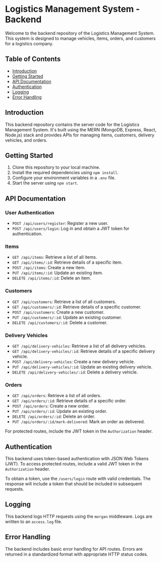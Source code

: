 # Logistics Management System - Backend

Welcome to the backend repository of the Logistics Management System. This system is designed to manage vehicles, items, orders, and customers for a logistics company.

## Table of Contents

- [Introduction](#introduction)
- [Getting Started](#getting-started)
- [API Documentation](#api-documentation)
- [Authentication](#authentication)
- [Logging](#logging)
- [Error Handling](#error-handling)


## Introduction

This backend repository contains the server code for the Logistics Management System. It's built using the MERN (MongoDB, Express, React, Node.js) stack and provides APIs for managing items, customers, delivery vehicles, and orders.

## Getting Started

1. Clone this repository to your local machine.
2. Install the required dependencies using `npm install`.
3. Configure your environment variables in a `.env` file.
4. Start the server using `npm start`.

## API Documentation

### User Authentication

- `POST /api/users/register`: Register a new user.
- `POST /api/users/login`: Log in and obtain a JWT token for authentication.

### Items

- `GET /api/items`: Retrieve a list of all items.
- `GET /api/items/:id`: Retrieve details of a specific item.
- `POST /api/items`: Create a new item.
- `PUT /api/items/:id`: Update an existing item.
- `DELETE /api/items/:id`: Delete an item.

### Customers

- `GET /api/customers`: Retrieve a list of all customers.
- `GET /api/customers/:id`: Retrieve details of a specific customer.
- `POST /api/customers`: Create a new customer.
- `PUT /api/customers/:id`: Update an existing customer.
- `DELETE /api/customers/:id`: Delete a customer.

### Delivery Vehicles

- `GET /api/delivery-vehicles`: Retrieve a list of all delivery vehicles.
- `GET /api/delivery-vehicles/:id`: Retrieve details of a specific delivery vehicle.
- `POST /api/delivery-vehicles`: Create a new delivery vehicle.
- `PUT /api/delivery-vehicles/:id`: Update an existing delivery vehicle.
- `DELETE /api/delivery-vehicles/:id`: Delete a delivery vehicle.

### Orders

- `GET /api/orders`: Retrieve a list of all orders.
- `GET /api/orders/:id`: Retrieve details of a specific order.
- `POST /api/orders`: Create a new order.
- `PUT /api/orders/:id`: Update an existing order.
- `DELETE /api/orders/:id`: Delete an order.
- `PUT /api/orders/:id/mark-delivered`: Mark an order as delivered.

For protected routes, include the JWT token in the `Authorization` header.

## Authentication

This backend uses token-based authentication with JSON Web Tokens (JWT). To access protected routes, include a valid JWT token in the `Authorization` header.

To obtain a token, use the `/users/login` route with valid credentials. The response will include a token that should be included in subsequent requests.

## Logging

This backend logs HTTP requests using the `morgan` middleware. Logs are written to an `access.log` file.

## Error Handling

The backend includes basic error handling for API routes. Errors are returned in a standardized format with appropriate HTTP status codes.

